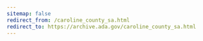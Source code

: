 ```yaml
---
sitemap: false 
redirect_from: /caroline_county_sa.html 
redirect_to: https://archive.ada.gov/caroline_county_sa.html 
---
```

